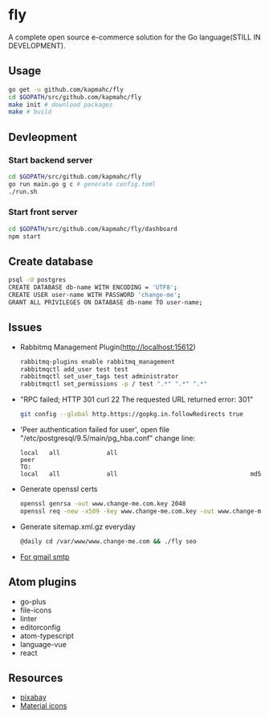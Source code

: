 # fly

A complete open source e-commerce solution for the Go language(STILL IN DEVELOPMENT).

## Usage

```bash
go get -u github.com/kapmahc/fly
cd $GOPATH/src/github.com/kapmahc/fly
make init # download packages
make # build
```

## Devleopment

### Start backend server

```bash
cd $GOPATH/src/github.com/kapmahc/fly
go run main.go g c # generate config.toml
./run.sh
```

### Start front server

```bash
cd $GOPATH/src/github.com/kapmahc/fly/dashboard
npm start
```

## Create database

```bash
psql -U postgres
CREATE DATABASE db-name WITH ENCODING = 'UTF8';
CREATE USER user-name WITH PASSWORD 'change-me';
GRANT ALL PRIVILEGES ON DATABASE db-name TO user-name;
```

## Issues

- Rabbitmq Management Plugin(<http://localhost:15612>)

  ```bash
  rabbitmq-plugins enable rabbitmq_management
  rabbitmqctl add_user test test
  rabbitmqctl set_user_tags test administrator
  rabbitmqctl set_permissions -p / test ".*" ".*" ".*"
  ```

- "RPC failed; HTTP 301 curl 22 The requested URL returned error: 301"

  ```bash
  git config --global http.https://gopkg.in.followRedirects true
  ```

- 'Peer authentication failed for user', open file "/etc/postgresql/9.5/main/pg_hba.conf" change line:

  ```
  local   all             all                                     peer  
  TO:
  local   all             all                                     md5
  ```

- Generate openssl certs

  ```bash
  openssl genrsa -out www.change-me.com.key 2048
  openssl req -new -x509 -key www.change-me.com.key -out www.change-me.com.crt -days 3650 # Common Name:*.change-me.com
  ```

- Generate sitemap.xml.gz everyday

  ```bash
  @daily cd /var/www/www.change-me.com && ./fly seo
  ```

- [For gmail smtp](http://stackoverflow.com/questions/20337040/gmail-smtp-debug-error-please-log-in-via-your-web-browser)

## Atom plugins

- go-plus
- file-icons
- linter
- editorconfig
- atom-typescript
- language-vue
- react

## Resources

- [pixabay](https://pixabay.com)
- [Material icons](https://material.io/icons/)
